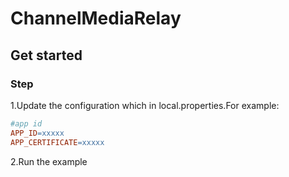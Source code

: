# ChannelMediaRelay

## Get started

### Step

1.Update the configuration which in local.properties.For example:
```mk
#app id
APP_ID=xxxxx
APP_CERTIFICATE=xxxxx
```

2.Run the example